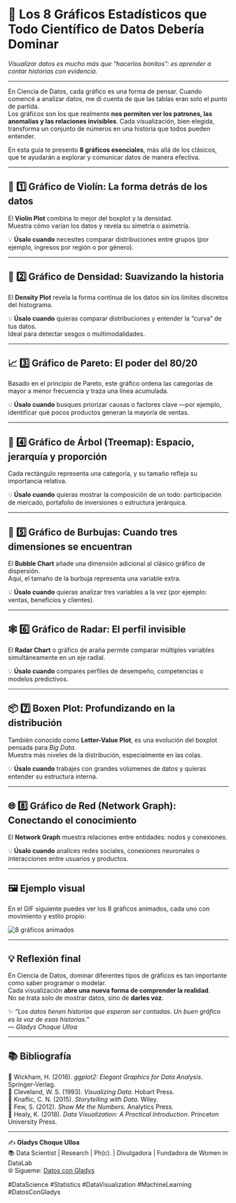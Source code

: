 # 🎨 **Los 8 Gráficos Estadísticos que Todo Científico de Datos Debería Dominar**  
*Visualizar datos es mucho más que “hacerlos bonitos”: es aprender a contar historias con evidencia.*

---

En Ciencia de Datos, cada gráfico es una forma de pensar. Cuando comencé a analizar datos, me di cuenta de que las tablas eran solo el punto de partida.  
Los gráficos son los que realmente **nos permiten ver los patrones, las anomalías y las relaciones invisibles**. Cada visualización, bien elegida, transforma un conjunto de números en una historia que todos pueden entender.

En esta guía te presento **8 gráficos esenciales**, más allá de los clásicos, que te ayudarán a explorar y comunicar datos de manera efectiva.  

---

## 🎻 1️⃣ Gráfico de Violín: La forma detrás de los datos  
El **Violin Plot** combina lo mejor del boxplot y la densidad.  
Muestra cómo varían los datos y revela su simetría o asimetría.  

💡 **Úsalo cuando** necesites comparar distribuciones entre grupos (por ejemplo, ingresos por región o por género).  

---

## 🌈 2️⃣ Gráfico de Densidad: Suavizando la historia  
El **Density Plot** revela la forma continua de los datos sin los límites discretos del histograma.  

💡 **Úsalo cuando** quieras comparar distribuciones y entender la “curva” de tus datos.  
Ideal para detectar sesgos o multimodalidades.

---

## 📈 3️⃣ Gráfico de Pareto: El poder del 80/20  
Basado en el principio de Pareto, este gráfico ordena las categorías de mayor a menor frecuencia y traza una línea acumulada.  

💡 **Úsalo cuando** busques priorizar causas o factores clave —por ejemplo, identificar qué pocos productos generan la mayoría de ventas.

---

## 🌳 4️⃣ Gráfico de Árbol (Treemap): Espacio, jerarquía y proporción  
Cada rectángulo representa una categoría, y su tamaño refleja su importancia relativa.  

💡 **Úsalo cuando** quieras mostrar la composición de un todo: participación de mercado, portafolio de inversiones o estructura jerárquica.

---

## 💬 5️⃣ Gráfico de Burbujas: Cuando tres dimensiones se encuentran  
El **Bubble Chart** añade una dimensión adicional al clásico gráfico de dispersión.  
Aquí, el tamaño de la burbuja representa una variable extra.  

💡 **Úsalo cuando** quieras analizar tres variables a la vez (por ejemplo: ventas, beneficios y clientes).

---

## 🕸️ 6️⃣ Gráfico de Radar: El perfil invisible  
El **Radar Chart** o gráfico de araña permite comparar múltiples variables simultáneamente en un eje radial.  

💡 **Úsalo cuando** compares perfiles de desempeño, competencias o modelos predictivos.  

---

## 📦 7️⃣ Boxen Plot: Profundizando en la distribución  
También conocido como **Letter-Value Plot**, es una evolución del boxplot pensada para *Big Data*.  
Muestra más niveles de la distribución, especialmente en las colas.  

💡 **Úsalo cuando** trabajes con grandes volúmenes de datos y quieras entender su estructura interna.  

---

## 🌐 8️⃣ Gráfico de Red (Network Graph): Conectando el conocimiento  
El **Network Graph** muestra relaciones entre entidades: nodos y conexiones.  

💡 **Úsalo cuando** analices redes sociales, conexiones neuronales o interacciones entre usuarios y productos.  

---

## 🖼️ Ejemplo visual  
En el GIF siguiente puedes ver los 8 gráficos animados, cada uno con movimiento y estilo propio:  

![8 gráficos animados](assets/graphs_dashboard.gif)

---

## 💡 Reflexión final
En Ciencia de Datos, dominar diferentes tipos de gráficos es tan importante como saber programar o modelar.  
Cada visualización **abre una nueva forma de comprender la realidad**.  
No se trata solo de mostrar datos, sino de **darles voz**.

✨ *“Los datos tienen historias que esperan ser contadas. Un buen gráfico es la voz de esas historias.”*  
— *Gladys Choque Ulloa*

---

## 📚 Bibliografía  
📖 Wickham, H. (2016). *ggplot2: Elegant Graphics for Data Analysis*. Springer-Verlag.  
📖 Cleveland, W. S. (1993). *Visualizing Data*. Hobart Press.  
📖 Knaflic, C. N. (2015). *Storytelling with Data*. Wiley.  
📖 Few, S. (2012). *Show Me the Numbers*. Analytics Press.  
📖 Healy, K. (2018). *Data Visualization: A Practical Introduction*. Princeton University Press.

---

✍️ **Gladys Choque Ulloa**  
📚 Data Scientist | Research | Ph(c). | Divulgadora | Fundadora de Women in DataLab  
🌐 Sígueme: [Datos con Gladys](https://linktr.ee/gladyschoqueulloa)  

#DataScience #Statistics #DataVisualization #MachineLearning #DatosConGladys
